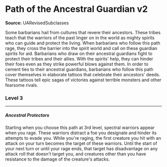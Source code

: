 # Path of the Ancestral Guardian v2

**Source:** UARevisedSubclasses

Some barbarians hail from cultures that revere their ancestors. These tribes teach that the warriors of the past linger on in the world as mighty spirits who can guide and protect the living. When barbarians who follow this path rage, they cross the barrier into the spirit world and call on these guardian spirits for aid.
Barbarians who draw on their ancestral guardians fight to protect their tribes and their allies. With the spirits' help, they can hinder their foes even as they strike powerful blows against them.
In order to cement ties to their ancestral guardians, barbarians who follow this path cover themselves in elaborate tattoos that celebrate their ancestors' deeds. These tattoos tell epic sagas of victories against terrible monsters and other fearsome rivals.

### Level 3
---
##### **Ancestral Protectors**
Starting when you choose this path at 3rd level, spectral warriors appear when you rage. These warriors distract a foe you designate and hinder its attempts to evade you. While you're raging, the first creature you hit with an attack on your turn becomes the target of these warriors. Until the start of your next turn or until your rage ends, that target has disadvantage on any attack roll that doesn't target you, and creatures other than you have resistance to the damage of the creature's attacks.